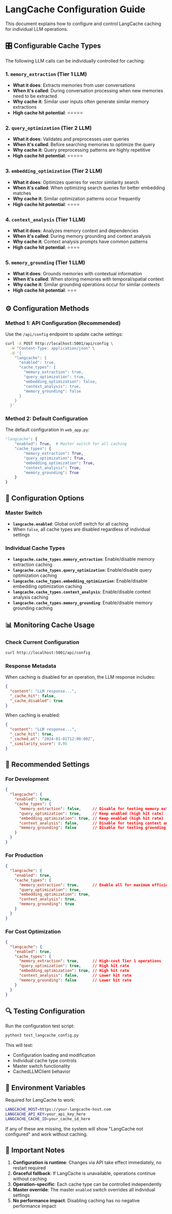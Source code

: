 # LangCache Configuration Guide

This document explains how to configure and control LangCache caching for individual LLM operations.

## 🎛️ **Configurable Cache Types**

The following LLM calls can be individually controlled for caching:

### 1. **`memory_extraction`** (Tier 1 LLM)
- **What it does**: Extracts memories from user conversations
- **When it's called**: During conversation processing when new memories need to be extracted
- **Why cache it**: Similar user inputs often generate similar memory extractions
- **High cache hit potential**: ⭐⭐⭐⭐⭐

### 2. **`query_optimization`** (Tier 2 LLM)  
- **What it does**: Validates and preprocesses user queries
- **When it's called**: Before searching memories to optimize the query
- **Why cache it**: Query preprocessing patterns are highly repetitive
- **High cache hit potential**: ⭐⭐⭐⭐⭐

### 3. **`embedding_optimization`** (Tier 2 LLM)
- **What it does**: Optimizes queries for vector similarity search
- **When it's called**: When optimizing search queries for better embedding matches
- **Why cache it**: Similar optimization patterns occur frequently
- **High cache hit potential**: ⭐⭐⭐⭐

### 4. **`context_analysis`** (Tier 1 LLM)
- **What it does**: Analyzes memory context and dependencies
- **When it's called**: During memory grounding and context analysis
- **Why cache it**: Context analysis prompts have common patterns
- **High cache hit potential**: ⭐⭐⭐⭐

### 5. **`memory_grounding`** (Tier 1 LLM)
- **What it does**: Grounds memories with contextual information
- **When it's called**: When storing memories with temporal/spatial context
- **Why cache it**: Similar grounding operations occur for similar contexts
- **High cache hit potential**: ⭐⭐⭐

## ⚙️ **Configuration Methods**

### Method 1: API Configuration (Recommended)

Use the `/api/config` endpoint to update cache settings:

```bash
curl -X POST http://localhost:5001/api/config \
  -H "Content-Type: application/json" \
  -d '{
    "langcache": {
      "enabled": true,
      "cache_types": {
        "memory_extraction": true,
        "query_optimization": true,
        "embedding_optimization": false,
        "context_analysis": true,
        "memory_grounding": false
      }
    }
  }'
```

### Method 2: Default Configuration

The default configuration in `web_app.py`:

```python
"langcache": {
    "enabled": True,  # Master switch for all caching
    "cache_types": {
        "memory_extraction": True,
        "query_optimization": True,
        "embedding_optimization": True,
        "context_analysis": True,
        "memory_grounding": True
    }
}
```

## 🔧 **Configuration Options**

### Master Switch
- **`langcache.enabled`**: Global on/off switch for all caching
- When `false`, all cache types are disabled regardless of individual settings

### Individual Cache Types
- **`langcache.cache_types.memory_extraction`**: Enable/disable memory extraction caching
- **`langcache.cache_types.query_optimization`**: Enable/disable query optimization caching
- **`langcache.cache_types.embedding_optimization`**: Enable/disable embedding optimization caching
- **`langcache.cache_types.context_analysis`**: Enable/disable context analysis caching
- **`langcache.cache_types.memory_grounding`**: Enable/disable memory grounding caching

## 📊 **Monitoring Cache Usage**

### Check Current Configuration
```bash
curl http://localhost:5001/api/config
```

### Response Metadata
When caching is disabled for an operation, the LLM response includes:
```json
{
  "content": "LLM response...",
  "_cache_hit": false,
  "_cache_disabled": true
}
```

When caching is enabled:
```json
{
  "content": "LLM response...",
  "_cache_hit": true,
  "_cached_at": "2024-01-01T12:00:00Z",
  "_similarity_score": 0.95
}
```

## 🎯 **Recommended Settings**

### For Development
```json
{
  "langcache": {
    "enabled": true,
    "cache_types": {
      "memory_extraction": false,     // Disable for testing memory extraction
      "query_optimization": true,     // Keep enabled (high hit rate)
      "embedding_optimization": true, // Keep enabled (high hit rate)
      "context_analysis": false,      // Disable for testing context analysis
      "memory_grounding": false       // Disable for testing grounding
    }
  }
}
```

### For Production
```json
{
  "langcache": {
    "enabled": true,
    "cache_types": {
      "memory_extraction": true,      // Enable all for maximum efficiency
      "query_optimization": true,
      "embedding_optimization": true,
      "context_analysis": true,
      "memory_grounding": true
    }
  }
}
```

### For Cost Optimization
```json
{
  "langcache": {
    "enabled": true,
    "cache_types": {
      "memory_extraction": true,      // High-cost Tier 1 operations
      "query_optimization": true,     // High hit rate
      "embedding_optimization": true, // High hit rate
      "context_analysis": false,      // Lower hit rate
      "memory_grounding": false       // Lower hit rate
    }
  }
}
```

## 🔍 **Testing Configuration**

Run the configuration test script:
```bash
python3 test_langcache_config.py
```

This will test:
- Configuration loading and modification
- Individual cache type controls
- Master switch functionality
- CachedLLMClient behavior

## 📝 **Environment Variables**

Required for LangCache to work:
```bash
LANGCACHE_HOST=https://your-langcache-host.com
LANGCACHE_API_KEY=your_api_key_here
LANGCACHE_CACHE_ID=your_cache_id_here
```

If any of these are missing, the system will show "LangCache not configured" and work without caching.

## 🚨 **Important Notes**

1. **Configuration is runtime**: Changes via API take effect immediately, no restart required
2. **Graceful fallback**: If LangCache is unavailable, operations continue without caching
3. **Operation-specific**: Each cache type can be controlled independently
4. **Master override**: The master `enabled` switch overrides all individual settings
5. **No performance impact**: Disabling caching has no negative performance impact
